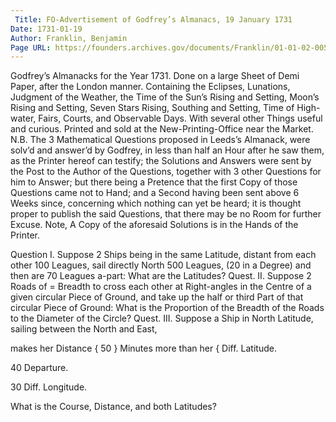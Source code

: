 ```yaml
---
 Title: FO-Advertisement of Godfrey’s Almanacs, 19 January 1731
Date: 1731-01-19
Author: Franklin, Benjamin
Page URL: https://founders.archives.gov/documents/Franklin/01-01-02-0058
---
```

Godfrey’s Almanacks for the Year 1731. Done on a large Sheet of Demi Paper, after the London manner. Containing the Eclipses, Lunations, Judgment of the Weather, the Time of the Sun’s Rising and Setting, Moon’s Rising and Setting, Seven Stars Rising, Southing and Setting, Time of High-water, Fairs, Courts, and Observable Days. With several other Things useful and curious. Printed and sold at the New-Printing-Office near the Market.
N.B. The 3 Mathematical Questions proposed in Leeds’s Almanack, were solv’d and answer’d by Godfrey, in less than half an Hour after he saw them, as the Printer hereof can testify; the Solutions and Answers were sent by the Post to the Author of the Questions, together with 3 other Questions for him to Answer; but there being a Pretence that the first Copy of those Questions came not to Hand; and a Second having been sent above 6 Weeks since, concerning which nothing can yet be heard; it is thought proper to publish the said Questions, that there may be no Room for further Excuse. Note, A Copy of the aforesaid Solutions is in the Hands of the Printer.

Question I. Suppose 2 Ships being in the same Latitude, distant from each other 100 Leagues, sail directly North 500 Leagues, (20 in a Degree) and then are 70 Leagues a-part: What are the Latitudes?
Quest. II. Suppose 2 Roads of = Breadth to cross each other at Right-angles in the Centre of a given circular Piece of Ground, and take up the half or third Part of that circular Piece of Ground: What is the Proportion of the Breadth of the Roads to the Diameter of the Circle?
Quest. III. Suppose a Ship in North Latitude, sailing between the North and East,


makes her Distance
  {
50
}
  Minutes more than her
  {
Diff. Latitude.


  40
Departure.


  30
Diff. Longitude.


What is the Course, Distance, and both Latitudes?

